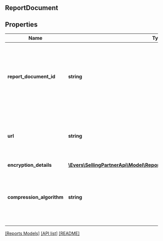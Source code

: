 ## ReportDocument

## Properties

Name | Type | Description | Notes
------------ | ------------- | ------------- | -------------
**report_document_id** | **string** | The identifier for the report document. This identifier is unique only in combination with a seller ID. |
**url** | **string** | A presigned URL for the report document. This URL expires after 5 minutes. |
**encryption_details** | [**\Evers\SellingPartnerApi\Model\Reports\ReportDocumentEncryptionDetails**](ReportDocumentEncryptionDetails.md) |  |
**compression_algorithm** | **string** | If present, the report document contents have been compressed with the provided algorithm. | [optional]

[[Reports Models]](../) [[API list]](../../Api) [[README]](../../../README.md)
